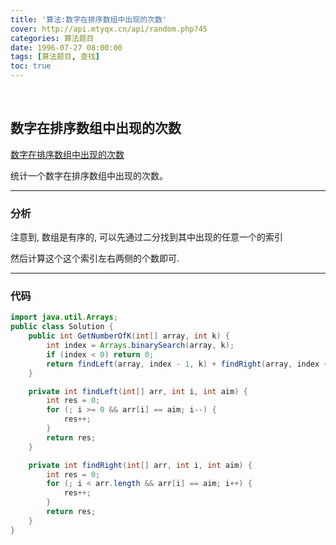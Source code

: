 ```yaml
---
title: '算法:数字在排序数组中出现的次数'
cover: http://api.mtyqx.cn/api/random.php?45
categories: 算法题目
date: 1996-07-27 08:00:00
tags: [算法题目, 查找]
toc: true
---
```


<br/>

<!--more-->

## 数字在排序数组中出现的次数

[数字在排序数组中出现的次数](https://www.nowcoder.com/practice/70610bf967994b22bb1c26f9ae901fa2?tpId=13&tqId=11190&tPage=2&rp=1&ru=%2Fta%2Fcoding-interviews&qru=%2Fta%2Fcoding-interviews%2Fquestion-ranking)

统计一个数字在排序数组中出现的次数。

****

### 分析

注意到, 数组是有序的, 可以先通过二分找到其中出现的任意一个的索引

然后计算这个这个索引左右两侧的个数即可.

****

### 代码

```java
import java.util.Arrays;
public class Solution {
    public int GetNumberOfK(int[] array, int k) {
        int index = Arrays.binarySearch(array, k);
        if (index < 0) return 0;
        return findLeft(array, index - 1, k) + findRight(array, index + 1, k) + 1;
    }

    private int findLeft(int[] arr, int i, int aim) {
        int res = 0;
        for (; i >= 0 && arr[i] == aim; i--) {
            res++;
        }
        return res;
    }

    private int findRight(int[] arr, int i, int aim) {
        int res = 0;
        for (; i < arr.length && arr[i] == aim; i++) {
            res++;
        }
        return res;
    }
}
```

